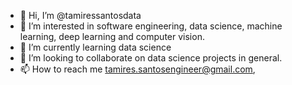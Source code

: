 - 👋 Hi, I’m @tamiressantosdata
- 👀 I’m interested in software engineering, data science, machine learning, deep learning and computer vision.
- 🌱 I’m currently learning data science
- 💞️ I’m looking to collaborate on data science projects in general.
- 📫 How to reach me tamires.santosengineer@gmail.com,

<!---
tamiressantosdata/tamiressantosdata is a ✨ special ✨ repository because its `README.md` (this file) appears on your GitHub profile.
You can click the Preview link to take a look at your changes.
--->
